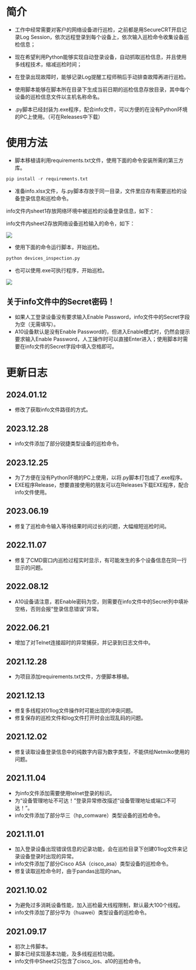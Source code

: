 ﻿# 简介

- 工作中经常需要对客户的网络设备进行巡检，之前都是用SecureCRT开启记录Log Session，依次远程登录到每个设备上，依次输入巡检命令收集设备巡检信息；

- 现在希望利用Python能够实现自动登录设备，自动抓取巡检信息，并且使用多线程技术，缩减巡检时间；

- 在登录出现故障时，能够记录Log提醒工程师稍后手动排查故障再进行巡检。

- 使用脚本能够在脚本所在目录下生成当前日期的巡检信息存放目录，其中每个设备的巡检信息文件以主机名称命名。

- .py脚本已经封装为.exe程序，配合info文件，可以方便的在没有Python环境的PC上使用。（可在Releases中下载）

# 使用方法

- 脚本移植请利用requirements.txt文件，使用下面的命令安装所需的第三方库。

```python
pip install -r requirements.txt
```

- 准备info.xlsx文件，与.py脚本存放于同一目录，文件里应存有需要巡检的设备登录信息和巡检命令。

info文件内sheet1存放网络环境中被巡检的设备登录信息，如下：

info文件内sheet2存放网络设备巡检输入的命令，如下：

![](https://pic.imgdb.cn/item/65aa1882871b83018ad188b6.png)

- 使用下面的命令运行脚本，开始巡检。

```python
python devices_inspection.py
```

- 也可以使用.exe可执行程序，开始巡检。

![](https://pic.imgdb.cn/item/65aa1881871b83018ad18622.png)


## 关于info文件中的Secret密码！

- 如果人工登录设备没有要求输入Enable Password，info文件中的Secret字段为空（无需填写）。
- A10设备默认是没有Enable Password的，但进入Enable模式时，仍然会提示要求输入Enable Password，人工操作时可以直接Enter进入；使用脚本时需要在info文件的Secret字段中填入空格即可。

# 更新日志

## 2024.01.12

- 修改了获取info文件路径的方式。

## 2023.12.28

- info文件添加了部分锐捷类型设备的巡检命令。

## 2023.12.25

- 为了方便在没有Python环境的PC上使用，以将.py脚本打包成了.exe程序。
- EXE程序Release，想要直接使用的朋友可以在Releases下载EXE程序，配合info文件使用。

## 2023.06.19

- 修复了巡检命令输入等待结果时间过长的问题，大幅缩短巡检时间。
  
## 2022.11.07

- 修复了CMD窗口内巡检过程实时显示，有可能发生的多个设备信息在同一行显示的问题。

## 2022.08.12

- A10设备请注意，若Enable密码为空，则需要在info文件中的Secret列中填补空格，否则会报“登录信息错误”异常。

## 2022.06.21

- 增加了对Telnet连接超时的异常捕获，并记录到日志文件中。

## 2021.12.28

- 为项目添加requirements.txt文件，方便脚本移植。

## 2021.12.13

- 修复多线程对01log文件操作时可能出现的冲突问题。
- 修复保存的巡检文件和log文件打开时会出现乱码的问题。

## 2021.12.02

- 修复读取设备登录信息中的纯数字内容为数字类型，不能供给Netmiko使用的问题。

## 2021.11.04

- 为info文件添加需要使用telnet登录的标识。
- 为“设备管理地址不可达！”登录异常修改描述“设备管理地址或端口不可达！”。
- info文件添加了部分华三（hp_comware）类型设备的巡检命令。

## 2021.11.01

- 加入登录设备出现错误信息的记录功能，会在巡检目录下创建01log文件来记录设备登录时出现的异常。
- info文件添加了部分Cisco ASA（cisco_asa）类型设备的巡检命令。
- 修复读取巡检命令时，由于pandas出现的nan。

## 2021.10.02

- 为避免过多消耗设备性能，加入巡检最大线程限制，默认最大100个线程。
- info文件添加了部分华为（huawei）类型设备的巡检命令。

## 2021.09.17

- 初次上传脚本。
- 脚本已经实现基本功能，及多线程巡检功能。
- info文件中Sheet2只包含了cisco_ios、a10的巡检命令。
